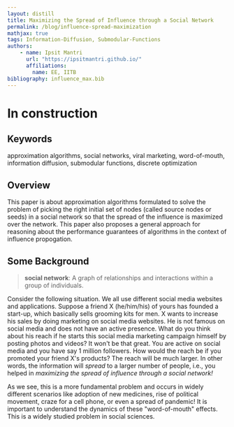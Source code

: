 ```yaml
---
layout: distill
title: Maximizing the Spread of Influence through a Social Network
permalink: /blog/influence-spread-maximization
mathjax: true
tags: Information-Diffusion, Submodular-Functions
authors:
    - name: Ipsit Mantri
      url: "https://ipsitmantri.github.io/"
      affiliations:
        name: EE, IITB
bibliography: influence_max.bib
---
```

In construction
===

## Keywords
approximation algorithms, social networks, viral marketing, word-of-mouth, information diffusion, submodular functions, discrete optimization
## Overview
This paper is about approximation algorithms formulated to solve the problem of picking the right initial set of nodes (called source nodes or seeds) in a social network so that the spread of the influence is maximized over the network. This paper also proposes a general approach for reasoning about the performance guarantees of algorithms in the context of influence propogation.<d-cite key="10.1145/956750.956769"></d-cite><d-cite key="10.1145/775047.775057"></d-cite>
## Some Background
>**social network**: A graph of relationships and interactions within a group of individuals.  

Consider the following situation. We all use different social media websites and applications. Suppose a friend X (he/him/his) of yours has founded a start-up, which basically sells grooming kits for men. X wants to increase his sales by doing marketing on social media websites. He is not famous on social media and does not have an active presence. What do you think about his reach if he starts this social media marketing campaign himself by posting photos and videos? It won't be that great. You are active on social media and you have say 1 million followers. How would the reach be if you promoted your friend X's products? The reach will be much larger. In other words, the information will *spread* to a larger number of people, i.e., you helped in *maximizing the spread of influence through a social network!*   

As we see, this is a more fundamental problem and occurs in widely different scenarios like adoption of new medicines, rise of political movement, craze for a cell phone, or even a spread of pandemic! It is important to understand the dynamics of these "word-of-mouth" effects. This is a widely studied problem in social sciences. 
